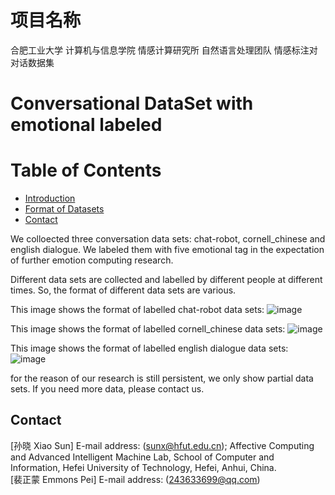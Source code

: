 # 项目名称
合肥工业大学 计算机与信息学院 情感计算研究所 自然语言处理团队 情感标注对对话数据集
# Conversational DataSet with emotional labeled

# Table of Contents  

- [Introduction](#intro1)
- [Format of Datasets](#format2)
- [Contact](#Contact3)

<a name="intro1"></a>
We colloected three conversation data sets: chat-robot, cornell_chinese and english dialogue. 
We labeled them with five emotional tag in the expectation of further emotion computing research.

Different data sets are collected and labelled by different people at different times. So, the format of different data sets are various.

This image shows the format of labelled chat-robot data sets:
![image](https://github.com/Emmonss/EmotionalConversationDataSet/tree/master/img/chatbot.png)

This image shows the format of labelled cornell_chinese data sets:
![image](https://github.com/Emmonss/EmotionalConversationDataSet/tree/master/img/cornell.png)

This image shows the format of labelled english dialogue data sets:
![image](https://github.com/Emmonss/EmotionalConversationDataSet/tree/master/img/English.png)

for the reason of our research is still persistent, we only show partial data sets.
If you need more data, please contact us. 

<a name="Contact3"></a>
## Contact ##
[孙晓 Xiao Sun] E-mail address: (sunx@hfut.edu.cn);   Affective Computing and Advanced
Intelligent Machine Lab, School of Computer and Information, Hefei University
of Technology, Hefei, Anhui, China.    
[裴正蒙 Emmons Pei] E-mail address: (243633699@qq.com)      
